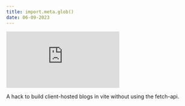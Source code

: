 ```yaml
---
title: import.meta.glob()
date: 06-09-2023
---
```


![dev.to](https://vitejs.dev/guide/features.html#glob-import)

A hack to build client-hosted blogs in vite without using the fetch-api.